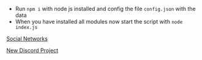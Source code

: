- Run `npm i` with node js installed and config the file `config.json` with the data
- When you have installed all modules now start the script with `node index.js`

[Social Networks](https://senju.cc)

[New Discord Project](https://stealy.cc)
